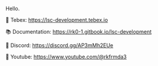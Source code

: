 Hello.

🛒 Tebex: https://lsc-development.tebex.io

📚 Documentation: https://rk0-1.gitbook.io/lsc-development

🤖 Discord: https://discord.gg/AP3mMh2EUe

🎥 Youtube: https://www.youtube.com/@rkfrmda3
